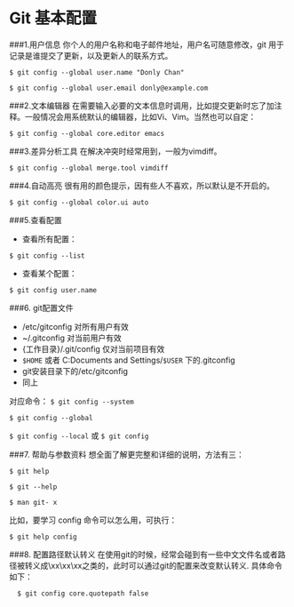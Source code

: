 Git 基本配置
==============
###1.用户信息
你个人的用户名称和电子邮件地址，用户名可随意修改，git 用于记录是谁提交了更新，以及更新人的联系方式。

`$ git config --global user.name "Donly Chan"`

`$ git config --global user.email donly@example.com`
    
###2.文本编辑器
在需要输入必要的文本信息时调用，比如提交更新时忘了加注释。一般情况会用系统默认的编辑器，比如Vi、Vim。当然也可以自定：

`$ git config --global core.editor emacs`

###3.差异分析工具
在解决冲突时经常用到，一般为vimdiff。

`$ git config --global merge.tool vimdiff`
  
###4.自动高亮
很有用的颜色提示，因有些人不喜欢，所以默认是不开启的。

`$ git config --global color.ui auto`
  
###5.查看配置
* 查看所有配置：

 `$ git config --list`
 
* 查看某个配置：

`$ git config user.name`
  
###6. git配置文件
 * /etc/gitconfig 对所有用户有效
 * ~/.gitconfig 对当前用户有效
 * {工作目录}/.git/config 仅对当前项目有效
 * `$HOME` 或者 C:Documents and Settings/`$USER` 下的.gitconfig
 * git安装目录下的/etc/gitconfig
 * 同上
 
对应命令：
  `$ git config --system`

  `$ git config --global`
  
  `$ git config --local` 
  或
  `$ git config`
  
###7. 帮助与参数资料
想全面了解更完整和详细的说明，方法有三：

  `$ git help`
   
  `$ git --help`
  
  `$ man git- x`

比如，要学习 config 命令可以怎么用，可执行：

 `$ git help config`
  
###8. 配置路径默认转义
在使用git的时候，经常会碰到有一些中文文件名或者路径被转义成\xx\xx\xx之类的，此时可以通过git的配置来改变默认转义.
具体命令如下：

`  $ git config core.quotepath false`
